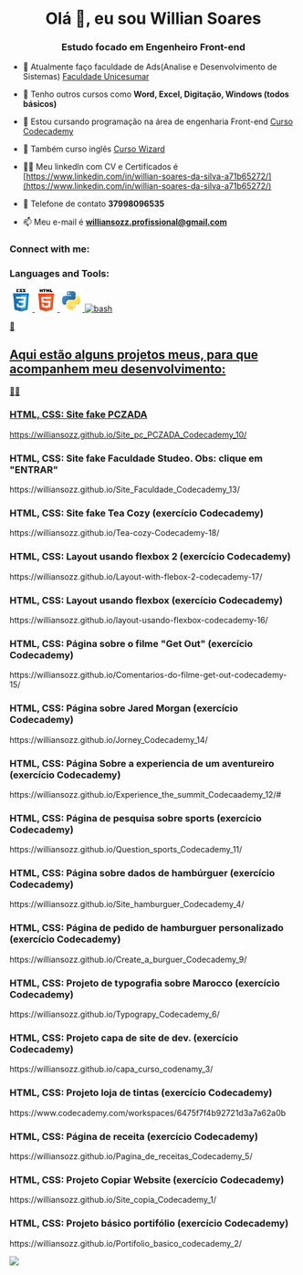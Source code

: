 <h1 align="center">Olá 👋, eu sou Willian Soares</h1>
<h3 align="center">Estudo focado em Engenheiro Front-end</h3>

- 🔭 Atualmente faço faculdade de Ads(Analise e Desenvolvimento de Sistemas) [Faculdade Unicesumar](https://studeo.unicesumar.edu.br/#!/access/login)

- 🌱 Tenho outros cursos como **Word, Excel, Digitação, Windows (todos básicos)**

- 👯 Estou cursando programação na área de engenharia Front-end [Curso Codecademy](https://www.codecademy.com/learn)

- 🤝 Também curso inglês [Curso Wizard](https://me.wizard.com.br/)

- 👨‍💻 Meu linkedln com CV e Certificados é [https://www.linkedin.com/in/willian-soares-da-silva-a71b65272/](https://www.linkedin.com/in/willian-soares-da-silva-a71b65272/)

- 💬 Telefone de contato **37998096535**

- 📫 Meu e-mail é **williansozz.profissional@gmail.com**

<h3 align="left">Connect with me:</h3>
<p align="left">
</p>

<h3 align="left">Languages and Tools:</h3>
<p align="left"> <a href="https://www.w3schools.com/css/" target="_blank" rel="noreferrer"> <img src="https://raw.githubusercontent.com/devicons/devicon/master/icons/css3/css3-original-wordmark.svg" alt="css3" width="40" height="40"/> </a> <a href="https://www.w3.org/html/" target="_blank" rel="noreferrer"> <img src="https://raw.githubusercontent.com/devicons/devicon/master/icons/html5/html5-original-wordmark.svg" alt="html5" width="40" height="40"/> </a> <a href="https://www.python.org" target="_blank" rel="noreferrer"> <img src="https://raw.githubusercontent.com/devicons/devicon/master/icons/python/python-original.svg" alt="python" width="40" height="40"/> </a> <a href="https://www.gnu.org/software/bash/" target="_blank" rel="noreferrer"> <img src="https://www.vectorlogo.zone/logos/gnu_bash/gnu_bash-icon.svg" alt="bash" width="40" height="40"/></p>

💬<h2>Aqui estão alguns projetos meus, para que acompanhem meu desenvolvimento:</h2>

👨‍💻<h3>HTML, CSS: Site fake PCZADA</h3>
https://williansozz.github.io/Site_pc_PCZADA_Codecademy_10/

<h3>HTML, CSS: Site fake Faculdade Studeo. Obs: clique em "ENTRAR"</h3>
https://williansozz.github.io/Site_Faculdade_Codecademy_13/

<h3>HTML, CSS: Site fake Tea Cozy (exercício Codecademy)</h3>
https://williansozz.github.io/Tea-cozy-Codecademy-18/

<h3>HTML, CSS: Layout usando flexbox 2 (exercício Codecademy)</h3>
https://williansozz.github.io/Layout-with-flebox-2-codecademy-17/

<h3>HTML, CSS: Layout usando flexbox (exercício Codecademy)</h3>
https://williansozz.github.io/layout-usando-flexbox-codecademy-16/

<h3>HTML, CSS: Página sobre o filme "Get Out" (exercício Codecademy)</h3>
https://williansozz.github.io/Comentarios-do-filme-get-out-codecademy-15/

<h3>HTML, CSS: Página sobre Jared Morgan (exercício Codecademy)</h3>
https://williansozz.github.io/Jorney_Codecademy_14/

<h3>HTML, CSS: Página Sobre a experiencia de um aventureiro (exercício Codecademy)</h3>
https://williansozz.github.io/Experience_the_summit_Codecaademy_12/#
  
<h3>HTML, CSS: Página de pesquisa sobre sports (exercício Codecademy)</h3>
https://williansozz.github.io/Question_sports_Codecademy_11/
  
<h3>HTML, CSS: Página sobre dados de hambúrguer (exercício Codecademy)</h3>
https://williansozz.github.io/Site_hamburguer_Codecademy_4/

<h3>HTML, CSS: Página de pedido de hamburguer personalizado (exercício Codecademy)</h3>
https://williansozz.github.io/Create_a_burguer_Codecademy_9/

<h3>HTML, CSS: Projeto de typografia sobre Marocco (exercício Codecademy)</h3>
https://williansozz.github.io/Typograpy_Codecademy_6/

<h3>HTML, CSS: Projeto capa de site de dev. (exercício Codecademy)</h3>
https://williansozz.github.io/capa_curso_codenamy_3/

<h3>HTML, CSS: Projeto loja de tintas (exercício Codecademy)</h3>
https://www.codecademy.com/workspaces/6475f7f4b92721d3a7a62a0b

<h3>HTML, CSS: Página de receita (exercício Codecademy)</h3>
https://williansozz.github.io/Pagina_de_receitas_Codecademy_5/

<h3>HTML, CSS: Projeto Copiar Website (exercício Codecademy)</h3>
https://williansozz.github.io/Site_copia_Codecademy_1/

<h3>HTML, CSS: Projeto básico portifólio (exercício Codecademy)</h3>
https://williansozz.github.io/Portifolio_basico_codecademy_2/

<p>  </p>
<img src="https://content.codecademy.com/articles/github-pages-via-web-app/happy-ice-cream.gif" />

<!--
**WillianSozz/WillianSozz** is a ✨ _special_ ✨ repository because its `README.md` (this file) appears on your GitHub profile.

Here are some ideas to get you started:

- 🔭 I’m currently working on ...
- 🌱 I’m currently learning ...
- 👯 I’m looking to collaborate on ...
- 🤔 I’m looking for help with ...
- 💬 Ask me about ...
- 📫 How to reach me: ...
- 😄 Pronouns: ...
- ⚡ Fun fact: ...
-->
